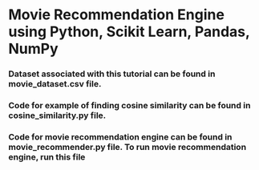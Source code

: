 # Movie Recommendation Engine using Python, Scikit Learn, Pandas, NumPy

### Dataset associated with this tutorial can be found in movie_dataset.csv file.

### Code for example of finding cosine similarity can be found in cosine_similarity.py file.

### Code for movie recommendation engine can be found in movie_recommender.py file. To run movie recommendation engine, run this file
